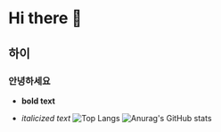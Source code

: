 # Hi there 👋
## 하이
### 안녕하세요
- **bold text**

- *italicized text*
![Top Langs](https://github-readme-stats.vercel.app/api/top-langs/?NotHyoone=anuraghazra&layout=compact)
![Anurag's GitHub stats](https://github-readme-stats.vercel.app/api?username=anuraghazra&show_icons=true&theme=radical)









<!--
**NotHyoone/NotHyoone** is a ✨ _special_ ✨ repository because its `README.md` (this file) appears on your GitHub profile.

Here are some ideas to get you started:

- 🔭 I’m currently working on ...
- 🌱 I’m currently learning ...
- 👯 I’m looking to collaborate on ...
- 🤔 I’m looking for help with ...
- 💬 Ask me about ...
- 📫 How to reach me: ...
- 😄 Pronouns: ...
- ⚡ Fun fact: ...
-->
